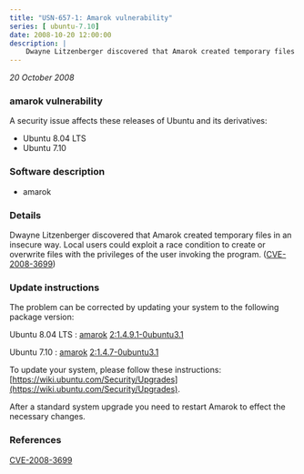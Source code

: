 ```yaml
---
title: "USN-657-1: Amarok vulnerability"
series: [ ubuntu-7.10]
date: 2008-10-20 12:00:00
description: |
    Dwayne Litzenberger discovered that Amarok created temporary files in an insecure way. Local users could exploit a race condition to create or overwrite files with the privileges of the user invoking the program. ([CVE-2008-3699](http://people.ubuntu.com/~ubuntu-security/cve/CVE-2008-3699)) 
--- 
```

 
 

*20 October 2008*

### amarok vulnerability

A security issue affects these releases of Ubuntu and its derivatives:

* Ubuntu 8.04 LTS
* Ubuntu 7.10

### Software description

* amarok 

### Details

Dwayne Litzenberger discovered that Amarok created temporary files in an insecure way. Local users could exploit a race condition to create or overwrite files with the privileges of the user invoking the program. ([CVE-2008-3699](http://people.ubuntu.com/~ubuntu-security/cve/CVE-2008-3699)) 

### Update instructions

The problem can be corrected by updating your system to the following package version:

Ubuntu 8.04 LTS
 : [amarok](https://launchpad.net/ubuntu/+source/amarok) <span> [2:1.4.9.1-0ubuntu3.1](https://launchpad.net/ubuntu/+source/amarok/2:1.4.9.1-0ubuntu3.1) </span> 

Ubuntu 7.10
 : [amarok](https://launchpad.net/ubuntu/+source/amarok) <span> [2:1.4.7-0ubuntu3.1](https://launchpad.net/ubuntu/+source/amarok/2:1.4.7-0ubuntu3.1) </span> 

To update your system, please follow these instructions: [https://wiki.ubuntu.com/Security/Upgrades](https://wiki.ubuntu.com/Security/Upgrades).

After a standard system upgrade you need to restart Amarok to effect the necessary changes. 

### References

 
 [CVE-2008-3699](http://people.ubuntu.com/~ubuntu-security/cve/CVE-2008-3699)
 

